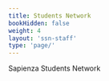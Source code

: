 ```yaml
---
title: Students Network
bookHidden: false
weight: 4
layout: 'ssn-staff'
type: 'page/'
---
```


Sapienza Students Network